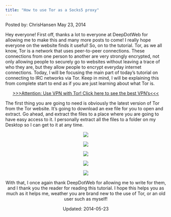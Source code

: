 ```yaml
---
title: "How to use Tor as a Socks5 proxy"
---
```


Posted by: ChrisHansen </span>
<span>May 23, 2014</span>

<p>Hey everyone! First off, thanks a lot to everyone at DeepDotWeb for allowing me to make this and many more posts to come! I really hope everyone on the website finds it useful! So, on to the tutorial. Tor, as we all know, Tor is a network that uses peer-to-peer connections. These connections from one person to another are very strongly encrypted, not only allowing people to securely go to websites without leaving a trace of who they are, but they allow people to encrypt everyday internet connections. Today, I will be focusing the main part of today’s tutorial on connecting to IRC networks via Tor. Keep in mind, I will be explaining this from complete start to end as if you are just learning about what Tor is.</p>
<p style="text-align: center;"><a href="/vpn-comparison-chart/">&gt;&gt;&gt;Attention: Use VPN with Tor! Click here to see the best VPN’s&lt;&lt;&lt;</a></p>
<p>The first thing you are going to need is obviously the latest version of Tor from the Tor website. It’s going to download an exe file for you to open and extract. Go ahead, and extract the files to a place where you are going to have easy access to it. I personally extract all the files to a folder on my Desktop so I can get to it at any time.</p>
<p><center>

<img src="https://info-gir.github.io/deepdotweb/imgs/2014/05/1.png"/>
<p><center>

<img src="https://info-gir.github.io/deepdotweb/imgs/2014/05/2.png"/>
<p><center>

<img src="https://info-gir.github.io/deepdotweb/imgs/2014/05/3.png"/>
<p><center>

<img src="https://info-gir.github.io/deepdotweb/imgs/2014/05/4.png"/>
<p><center>

<img src="https://info-gir.github.io/deepdotweb/imgs/2014/05/5.png"/>
<p>With that, I once again thank DeepDotWeb for allowing me to write for them, and I thank you the reader for reading this tutorial. I hope this helps you as much as it helps me, weather you are brand new to the use of Tor, or an old user such as myself!</p>

Updated: 2014-05-23
    
